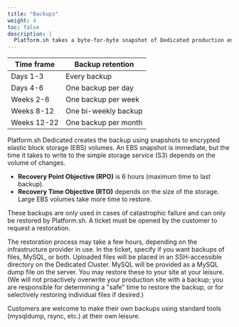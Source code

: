 ```yaml
---
title: "Backups"
weight: 4
toc: false
description: |
  Platform.sh takes a byte-for-byte snapshot of Dedicated production environments every six (6) hours.  They are retained on a sliding scale, so more recent time frames have more frequent backups.
---
```



| Time frame | Backup retention     |
|------------|----------------------|
| Days 1-3   | Every backup         |
| Days 4-6   | One backup per day   |
| Weeks 2-6  | One backup per week  |
| Weeks 8-12 | One bi-weekly backup |
| Weeks 12-22| One backup per month |

Platform.sh Dedicated creates the backup using snapshots to encrypted elastic block storage (EBS) volumes. An EBS snapshot is immediate, but the time it takes to write to the simple storage service (S3) depends on the volume of changes.

* **Recovery Point Objective (RPO)** is 6 hours (maximum time to last backup).
* **Recovery Time Objective (RTO)** depends on the size of the storage. Large EBS volumes take more time to restore.

These backups are only used in cases of catastrophic failure and can only be restored by Platform.sh. A ticket must be opened by the customer to request a restoration.

The restoration process may take a few hours, depending on the infrastructure provider in use.  In the ticket, specify if you want backups of files, MySQL, or both.  Uploaded files will be placed in an SSH-accessible directory on the Dedicated Cluster.  MySQL will be provided as a MySQL dump file on the server.  You may restore these to your site at your leisure.  (We will not proactively overwrite your production site with a backup; you are responsible for determining a "safe" time to restore the backup, or for selectively restoring individual files if desired.)

Customers are welcome to make their own backups using standard tools (mysqldump, rsync, etc.) at their own leisure.

